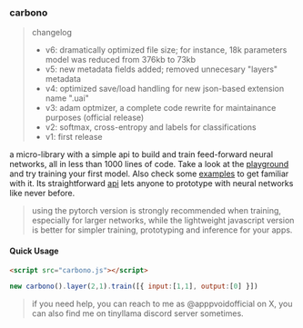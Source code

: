 ### carbono

> changelog
> - v6: dramatically optimized file size; for instance, 18k parameters model was reduced from 376kb to 73kb
> - v5: new metadata fields added; removed unnecesary "layers" metadata
> - v4: optimized save/load handling for new json-based extension name ".uai"
> - v3: adam optmizer, a complete code rewrite for maintainance purposes (official release)
> - v2: softmax, cross-entropy and labels for classifications
> - v1: first release

a micro-library with a simple api to build and train feed-forward neural networks, all in less than 1000 lines of code. Take a look at the [playground](https://huggingface.co/spaces/appvoid/carbono) and try training your first model. Also check some [examples](https://github.com/appvoid/carbono/blob/main/examples.md) to get familiar with it. Its straightforward [api](https://github.com/appvoid/carbono/blob/main/api.md) lets anyone to prototype with neural networks like never before.

> using the pytorch version is strongly recommended when training, especially for larger networks, while the lightweight javascript version is better for simpler training, prototyping and inference for your apps.

#### Quick Usage
```html
<script src="carbono.js"></script>
```

```javascript
new carbono().layer(2,1).train([{ input:[1,1], output:[0] }])
```

> if you need help, you can reach to me as @apppvoidofficial on X, you can also find me on tinyllama discord server sometimes.
